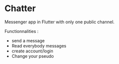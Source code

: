 # Chatter

Messenger app in Flutter with only one public channel.

Functionnalities :

- send a message 
- Read everybody messages
- create account/login
- Change your pseudo 